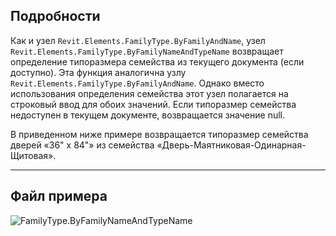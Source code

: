 ## Подробности
Как и узел `Revit.Elements.FamilyType.ByFamilyAndName`, узел `Revit.Elements.FamilyType.ByFamilyNameAndTypeName` возвращает определение типоразмера семейства из текущего документа (если доступно). Эта функция аналогична узлу `Revit.Elements.FamilyType.ByFamilyAndName`. Однако вместо использования определения семейства этот узел полагается на строковый ввод для обоих значений. Если типоразмер семейства недоступен в текущем документе, возвращается значение null.

В приведенном ниже примере возвращается типоразмер семейства дверей «36" x 84"» из семейства «Дверь-Маятниковая-Одинарная-Щитовая».
___
## Файл примера

![FamilyType.ByFamilyNameAndTypeName](./Revit.Elements.FamilyType.ByFamilyNameAndTypeName_img.jpg)
